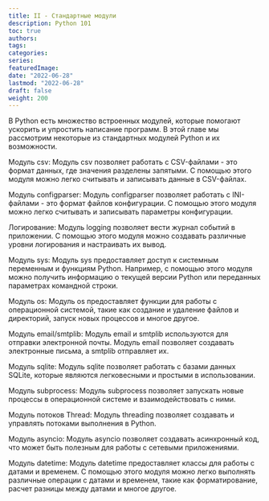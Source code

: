 ```yaml
---
title: II - Стандартные модули
description: Python 101
toc: true
authors:
tags:
categories:
series:
featuredImage:
date: "2022-06-28"
lastmod: "2022-06-28"
draft: false
weight: 200
---
```


В Python есть множество встроенных модулей, которые помогают ускорить и упростить написание программ. В этой главе мы рассмотрим некоторые из стандартных модулей Python и их возможности.

Модуль csv:
Модуль csv позволяет работать с CSV-файлами - это формат данных, где значения разделены запятыми. С помощью этого модуля можно легко считывать и записывать данные в CSV-файлах.

Модуль configparser:
Модуль configparser позволяет работать с INI-файлами - это формат файлов конфигурации. С помощью этого модуля можно легко считывать и записывать параметры конфигурации.

Логирование:
Модуль logging позволяет вести журнал событий в приложении. С помощью этого модуля можно создавать различные уровни логирования и настраивать их вывод.

Модуль sys:
Модуль sys предоставляет доступ к системным переменным и функциям Python. Например, с помощью этого модуля можно получить информацию о текущей версии Python или переданных параметрах командной строки.

Модуль os:
Модуль os предоставляет функции для работы с операционной системой, такие как создание и удаление файлов и директорий, запуск новых процессов и многое другое.

Модуль email/smtplib:
Модуль email и smtplib используются для отправки электронной почты. Модуль email позволяет создавать электронные письма, а smtplib отправляет их.

Модуль sqlite:
Модуль sqlite позволяет работать с базами данных SQLite, которые являются легковесными и простыми в использовании.

Модуль subprocess:
Модуль subprocess позволяет запускать новые процессы в операционной системе и взаимодействовать с ними.

Модуль потоков Thread:
Модуль threading позволяет создавать и управлять потоками выполнения в Python.

Модуль asyncio:
Модуль asyncio позволяет создавать асинхронный код, что может быть полезным для работы с сетевыми приложениями.

Модуль datetime:
Модуль datetime предоставляет классы для работы с датами и временем. С помощью этого модуля можно легко выполнять различные операции с датами и временем, такие как форматирование, расчет разницы между датами и многое другое.